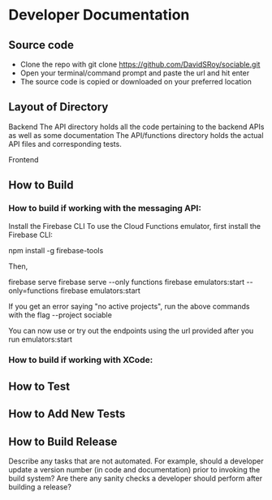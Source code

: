 # Developer Documentation

## Source code

- Clone the repo with git clone https://github.com/DavidSRoy/sociable.git 
- Open your terminal/command prompt and paste the url and hit enter
- The source code is copied or downloaded on your preferred location

## Layout of Directory

Backend
The API directory holds all the code pertaining to the backend APIs as well as some documentation 
The API/functions directory holds the actual API files and corresponding tests.

Frontend


## How to Build

### How to build if working with the messaging API:

Install the Firebase CLI
To use the Cloud Functions emulator, first install the Firebase CLI:

npm install -g firebase-tools

Then, 

firebase serve
firebase serve --only functions
firebase emulators:start --only=functions
firebase emulators:start

If you get an error saying "no active projects", run the above commands with the flag --project sociable

You can now use or try out the endpoints using the url provided after you run emulators:start

### How to build if working with XCode: 

## How to Test

## How to Add New Tests

## How to Build Release
Describe any tasks that are not automated. For example, should a developer update a version number (in code and documentation) prior to invoking the build system? Are there any sanity checks a developer should perform after building a release?
